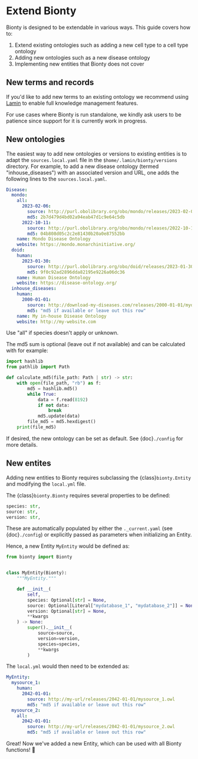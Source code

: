 # Extend Bionty

Bionty is designed to be extendable in various ways. This guide covers how to:

1. Extend existing ontologies such as adding a new cell type to a cell type ontology
2. Adding new ontologies such as a new disease ontology
3. Implementing new entities that Bionty does not cover

## New terms and records

If you'd like to add new terms to an existing ontology we recommend using [Lamin](https://lamin.ai/docs) to enable full knowledge management features.

For use cases where Bionty is run standalone, we kindly ask users to be patience since support for it is currently work in progress.

## New ontologies

The easiest way to add new ontologies or versions to existing entities is to adapt the `sources.local.yaml` file in the `$home/.lamin/bionty/versions` directory.
For example, to add a new disease ontology (termed "inhouse_diseases") with an associated version and URL, one adds the following lines to the `sources.local.yaml`.

```yaml
Disease:
  mondo:
    all:
      2023-02-06:
        source: http://purl.obolibrary.org/obo/mondo/releases/2023-02-06/mondo.owl
        md5: 2b7d479d4bd02a94eab47d1c9e64c5db
      2022-10-11:
        source: http://purl.obolibrary.org/obo/mondo/releases/2022-10-11/mondo.owl
        md5: 04b808d05c2c2e81430b20a0e87552bb
    name: Mondo Disease Ontology
    website: https://mondo.monarchinitiative.org/
  doid:
    human:
      2023-01-30:
        source: http://purl.obolibrary.org/obo/doid/releases/2023-01-30/doid.obo
        md5: 9f0c92ad2896dda82195e9226a06dc36
    name: Human Disease Ontology
    website: https://disease-ontology.org/
  inhouse_diseases:
    human:
      2000-01-01:
        source: http://download-my-diseases.com/releases/2000-01-01/mydiseases.owl
        md5: "md5 if available or leave out this row"
    name: My in-house Disease Ontology
    website: http://my-website.com
```

Use "all" if species doesn't apply or unknown.

The md5 sum is optional (leave out if not available) and can be calculated with for example:

```python
import hashlib
from pathlib import Path

def calculate_md5(file_path: Path | str) -> str:
    with open(file_path, "rb") as f:
        md5 = hashlib.md5()
        while True:
            data = f.read(8192)
            if not data:
                break
            md5.update(data)
        file_md5 = md5.hexdigest()
    print(file_md5)
```

If desired, the new ontology can be set as default. See {doc}`./config` for more details.

## New entites

Adding new entities to Bionty requires subclassing the {class}`bionty.Entity` and modifying the `local.yml` file.

The {class}`bionty.Bionty` requires several properties to be defined:

```python
species: str,
source: str,
version: str,
```

These are automatically populated by either the `._current.yaml` (see {doc}`./config`) or explicitly passed as parameters when initializing an Entity.

Hence, a new Entity `MyEntity` would be defined as:

```python
from bionty import Bionty


class MyEntity(Bionty):
    """MyEntity."""

    def __init__(
        self,
        species: Optional[str] = None,
        source: Optional[Literal["mydatabase_1", "mydatabase_2"]] = None,
        version: Optional[str] = None,
        **kwargs
    ) -> None:
        super().__init__(
            source=source,
            version=version,
            species=species,
            **kwargs
        )
```

The `local.yml` would then need to be extended as:

```yaml
MyEntity:
  mysource_1:
    human:
      2042-01-01:
        source: http://my-url/releases/2042-01-01/mysource_1.owl
        md5: "md5 if available or leave out this row"
  mysource_2:
    all:
      2042-01-01:
        source: http://my-url/releases/2042-01-01/mysource_2.owl
        md5: "md5 if available or leave out this row"
```

Great! Now we've added a new Entity, which can be used with all Bionty functions! 🎉
